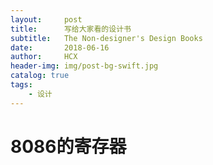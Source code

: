 ```yaml
---
layout:     post
title:      写给大家看的设计书
subtitle:   The Non-designer's Design Books
date:       2018-06-16
author:     HCX
header-img: img/post-bg-swift.jpg
catalog: true
tags:
    - 设计
---
```

# 8086的寄存器

